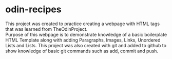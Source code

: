 # odin-recipes

This project was created to practice creating a webpage with HTML tags that was learned from TheOdinProject.  
Purpose of this webpage is to demonstrate knowledge of a basic boilerplate HTML Template along with adding Paragraphs, Images, Links, Unordered Lists and Lists.
This project was also created with git and added to github to show knowledge of basic git commands such as add, commit and push.